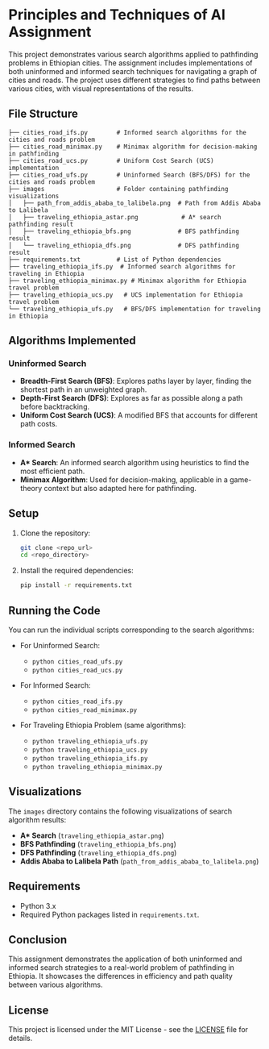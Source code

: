 
# Principles and Techniques of AI Assignment

This project demonstrates various search algorithms applied to pathfinding problems in Ethiopian cities. The assignment includes implementations of both uninformed and informed search techniques for navigating a graph of cities and roads. The project uses different strategies to find paths between various cities, with visual representations of the results.

## File Structure

```
├── cities_road_ifs.py        # Informed search algorithms for the cities and roads problem
├── cities_road_minimax.py    # Minimax algorithm for decision-making in pathfinding
├── cities_road_ucs.py        # Uniform Cost Search (UCS) implementation
├── cities_road_ufs.py        # Uninformed Search (BFS/DFS) for the cities and roads problem
├── images                    # Folder containing pathfinding visualizations
│   ├── path_from_addis_ababa_to_lalibela.png  # Path from Addis Ababa to Lalibela
│   ├── traveling_ethiopia_astar.png            # A* search pathfinding result
│   ├── traveling_ethiopia_bfs.png             # BFS pathfinding result
│   └── traveling_ethiopia_dfs.png             # DFS pathfinding result
├── requirements.txt          # List of Python dependencies
├── traveling_ethiopia_ifs.py  # Informed search algorithms for traveling in Ethiopia
├── traveling_ethiopia_minimax.py # Minimax algorithm for Ethiopia travel problem
├── traveling_ethiopia_ucs.py   # UCS implementation for Ethiopia travel problem
└── traveling_ethiopia_ufs.py   # BFS/DFS implementation for traveling in Ethiopia
```

## Algorithms Implemented

### Uninformed Search
- **Breadth-First Search (BFS)**: Explores paths layer by layer, finding the shortest path in an unweighted graph.
- **Depth-First Search (DFS)**: Explores as far as possible along a path before backtracking.
- **Uniform Cost Search (UCS)**: A modified BFS that accounts for different path costs.

### Informed Search
- **A\* Search**: An informed search algorithm using heuristics to find the most efficient path.
- **Minimax Algorithm**: Used for decision-making, applicable in a game-theory context but also adapted here for pathfinding.

## Setup

1. Clone the repository:
   ```bash
   git clone <repo_url>
   cd <repo_directory>
   ```

2. Install the required dependencies:
   ```bash
   pip install -r requirements.txt
   ```

## Running the Code

You can run the individual scripts corresponding to the search algorithms:

- For Uninformed Search:
  - `python cities_road_ufs.py`
  - `python cities_road_ucs.py`

- For Informed Search:
  - `python cities_road_ifs.py`
  - `python cities_road_minimax.py`

- For Traveling Ethiopia Problem (same algorithms):
  - `python traveling_ethiopia_ufs.py`
  - `python traveling_ethiopia_ucs.py`
  - `python traveling_ethiopia_ifs.py`
  - `python traveling_ethiopia_minimax.py`

## Visualizations

The `images` directory contains the following visualizations of search algorithm results:
- **A\* Search** (`traveling_ethiopia_astar.png`)
- **BFS Pathfinding** (`traveling_ethiopia_bfs.png`)
- **DFS Pathfinding** (`traveling_ethiopia_dfs.png`)
- **Addis Ababa to Lalibela Path** (`path_from_addis_ababa_to_lalibela.png`)

## Requirements

- Python 3.x
- Required Python packages listed in `requirements.txt`.

## Conclusion

This assignment demonstrates the application of both uninformed and informed search strategies to a real-world problem of pathfinding in Ethiopia. It showcases the differences in efficiency and path quality between various algorithms.

## License

This project is licensed under the MIT License - see the [LICENSE](LICENSE) file for details.
